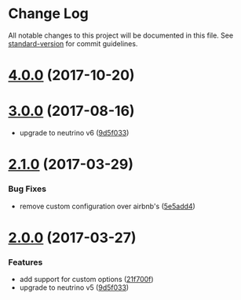 # Change Log

All notable changes to this project will be documented in this file. See [standard-version](https://github.com/conventional-changelog/standard-version) for commit guidelines.

<a name="4.0.0"></a>
# [4.0.0](https://github.com/guzart/neutrino-preset-airbnb/compare/v3.0.0...v4.0.0) (2017-10-20)



<a name="3.0.0"></a>
# [3.0.0](https://github.com/guzart/neutrino-preset-airbnb/compare/v2.1.0...v3.0.0) (2017-08-16)

* upgrade to neutrino v6 ([9d5f033](https://github.com/guzart/neutrino-preset-airbnb/commit/668725323e8799913fe5342557e5e2dedde5649f))


<a name="2.1.0"></a>
# [2.1.0](https://github.com/guzart/neutrino-preset-airbnb/compare/v2.0.0...v2.1.0) (2017-03-29)


### Bug Fixes

* remove custom configuration over airbnb's ([5e5add4](https://github.com/guzart/neutrino-preset-airbnb/commit/5e5add4))



<a name="2.0.0"></a>
# [2.0.0](https://github.com/guzart/neutrino-preset-airbnb/compare/v1.1.0...v2.0.0) (2017-03-27)


### Features

* add support for custom options ([21f700f](https://github.com/guzart/neutrino-preset-airbnb/commit/21f700f))
* upgrade to neutrino v5 ([9d5f033](https://github.com/guzart/neutrino-preset-airbnb/commit/9d5f033))
